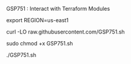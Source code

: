 GSP751 :  Interact with Terraform Modules 

export REGION=us-east1

curl -LO raw.githubusercontent.com/GSP751.sh

sudo chmod +x GSP751.sh

./GSP751.sh
